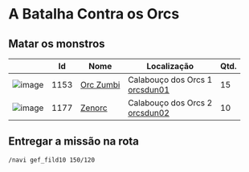 # A Batalha Contra os Orcs

## Matar os monstros

| | Id | Nome | Localização | Qtd. |
| - | - | - | - | - |
| ![image](https://file5s.ratemyserver.net/mobs/1153.gif) | 1153 | [Orc Zumbi](https://ratemyserver.net/mob_db.php?mob_id=1153&small=1&back=1) | Calabouço dos Orcs 1<br>[orcsdun01](https://ratemyserver.net/index.php?page=npc_shop_warp&map=orcsdun01) | 15 |
| ![image](https://file5s.ratemyserver.net/mobs/1177.gif) | 1177 | [Zenorc](https://ratemyserver.net/mob_db.php?mob_id=1177&small=1&back=1) | Calabouço dos Orcs 2 <br>[orcsdun02](https://ratemyserver.net/index.php?page=npc_shop_warp&map=orcsdun02) | 10 |

## Entregar a missão na rota

```
/navi gef_fild10 150/120
```
